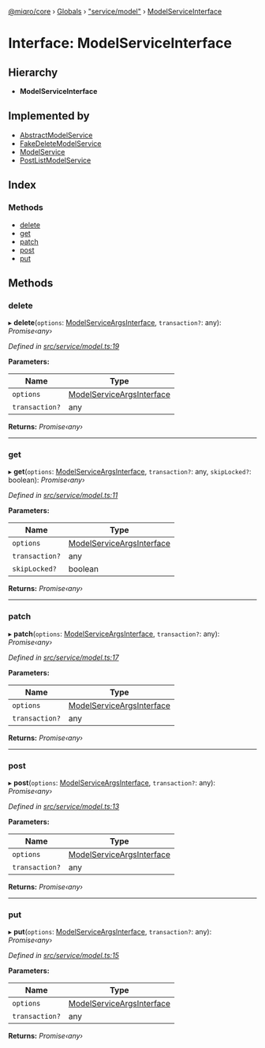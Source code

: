 [@miqro/core](../README.md) › [Globals](../globals.md) › ["service/model"](../modules/_service_model_.md) › [ModelServiceInterface](_service_model_.modelserviceinterface.md)

# Interface: ModelServiceInterface

## Hierarchy

* **ModelServiceInterface**

## Implemented by

* [AbstractModelService](../classes/_service_amodel_.abstractmodelservice.md)
* [FakeDeleteModelService](../classes/_service_deleted_.fakedeletemodelservice.md)
* [ModelService](../classes/_service_smodel_.modelservice.md)
* [PostListModelService](../classes/_service_postlist_.postlistmodelservice.md)

## Index

### Methods

* [delete](_service_model_.modelserviceinterface.md#delete)
* [get](_service_model_.modelserviceinterface.md#get)
* [patch](_service_model_.modelserviceinterface.md#patch)
* [post](_service_model_.modelserviceinterface.md#post)
* [put](_service_model_.modelserviceinterface.md#put)

## Methods

###  delete

▸ **delete**(`options`: [ModelServiceArgsInterface](_service_model_.modelserviceargsinterface.md), `transaction?`: any): *Promise‹any›*

*Defined in [src/service/model.ts:19](https://github.com/claukers/miqro-core/blob/5cb140c/src/service/model.ts#L19)*

**Parameters:**

Name | Type |
------ | ------ |
`options` | [ModelServiceArgsInterface](_service_model_.modelserviceargsinterface.md) |
`transaction?` | any |

**Returns:** *Promise‹any›*

___

###  get

▸ **get**(`options`: [ModelServiceArgsInterface](_service_model_.modelserviceargsinterface.md), `transaction?`: any, `skipLocked?`: boolean): *Promise‹any›*

*Defined in [src/service/model.ts:11](https://github.com/claukers/miqro-core/blob/5cb140c/src/service/model.ts#L11)*

**Parameters:**

Name | Type |
------ | ------ |
`options` | [ModelServiceArgsInterface](_service_model_.modelserviceargsinterface.md) |
`transaction?` | any |
`skipLocked?` | boolean |

**Returns:** *Promise‹any›*

___

###  patch

▸ **patch**(`options`: [ModelServiceArgsInterface](_service_model_.modelserviceargsinterface.md), `transaction?`: any): *Promise‹any›*

*Defined in [src/service/model.ts:17](https://github.com/claukers/miqro-core/blob/5cb140c/src/service/model.ts#L17)*

**Parameters:**

Name | Type |
------ | ------ |
`options` | [ModelServiceArgsInterface](_service_model_.modelserviceargsinterface.md) |
`transaction?` | any |

**Returns:** *Promise‹any›*

___

###  post

▸ **post**(`options`: [ModelServiceArgsInterface](_service_model_.modelserviceargsinterface.md), `transaction?`: any): *Promise‹any›*

*Defined in [src/service/model.ts:13](https://github.com/claukers/miqro-core/blob/5cb140c/src/service/model.ts#L13)*

**Parameters:**

Name | Type |
------ | ------ |
`options` | [ModelServiceArgsInterface](_service_model_.modelserviceargsinterface.md) |
`transaction?` | any |

**Returns:** *Promise‹any›*

___

###  put

▸ **put**(`options`: [ModelServiceArgsInterface](_service_model_.modelserviceargsinterface.md), `transaction?`: any): *Promise‹any›*

*Defined in [src/service/model.ts:15](https://github.com/claukers/miqro-core/blob/5cb140c/src/service/model.ts#L15)*

**Parameters:**

Name | Type |
------ | ------ |
`options` | [ModelServiceArgsInterface](_service_model_.modelserviceargsinterface.md) |
`transaction?` | any |

**Returns:** *Promise‹any›*
